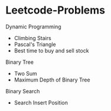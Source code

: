 # Leetcode-Problems

Dynamic Programming 
 - Climbing Stairs
 - Pascal's Triangle
 - Best time to buy and sell stock

Binary Tree
 - Two Sum
 - Maximum Depth of Binary Tree

Binary Search
 - Search Insert Position

